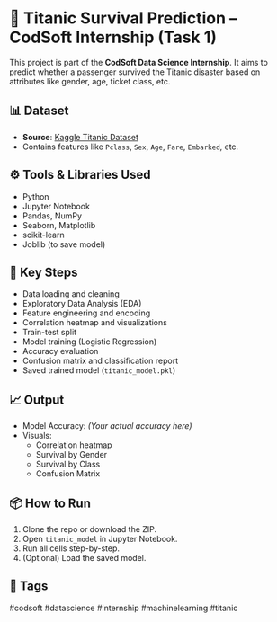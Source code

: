# 🚢 Titanic Survival Prediction – CodSoft Internship (Task 1)

This project is part of the **CodSoft Data Science Internship**. It aims to predict whether a passenger survived the Titanic disaster based on attributes like gender, age, ticket class, etc.

## 📊 Dataset

- **Source**: [Kaggle Titanic Dataset](https://www.kaggle.com/datasets/yasserh/titanic-dataset)
- Contains features like `Pclass`, `Sex`, `Age`, `Fare`, `Embarked`, etc.

## ⚙️ Tools & Libraries Used

- Python
- Jupyter Notebook
- Pandas, NumPy
- Seaborn, Matplotlib
- scikit-learn
- Joblib (to save model)

## 📌 Key Steps

- Data loading and cleaning
- Exploratory Data Analysis (EDA)
- Feature engineering and encoding
- Correlation heatmap and visualizations
- Train-test split
- Model training (Logistic Regression)
- Accuracy evaluation
- Confusion matrix and classification report
- Saved trained model (`titanic_model.pkl`)

## 📈 Output

- Model Accuracy: *(Your actual accuracy here)*
- Visuals:
  - Correlation heatmap
  - Survival by Gender
  - Survival by Class
  - Confusion Matrix

## 📦 How to Run

1. Clone the repo or download the ZIP.
2. Open `titanic_model` in Jupyter Notebook.
3. Run all cells step-by-step.
4. (Optional) Load the saved model.

## 🔖 Tags

#codsoft #datascience #internship #machinelearning #titanic
